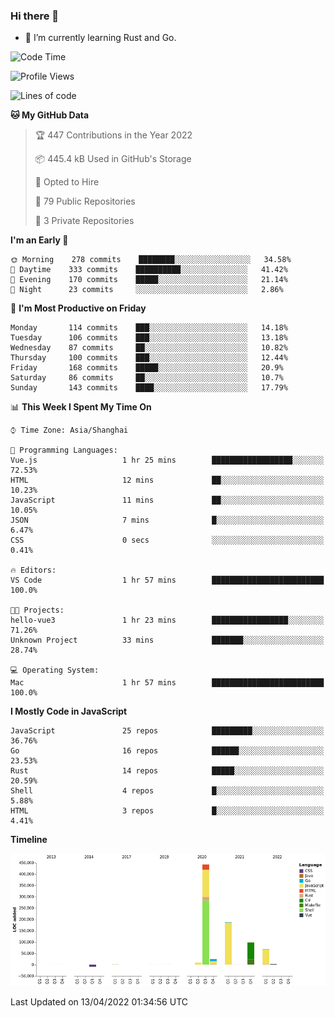 ### Hi there 👋

- 🌱 I’m currently learning Rust and Go.

<!--START_SECTION:waka-->
![Code Time](http://img.shields.io/badge/Code%20Time-318%20hrs%209%20mins-blue)

![Profile Views](http://img.shields.io/badge/Profile%20Views-1-blue)

![Lines of code](https://img.shields.io/badge/From%20Hello%20World%20I%27ve%20Written-829%20Thousand%20lines%20of%20code-blue)

**🐱 My GitHub Data** 

> 🏆 447 Contributions in the Year 2022
 > 
> 📦 445.4 kB Used in GitHub's Storage 
 > 
> 💼 Opted to Hire
 > 
> 📜 79 Public Repositories 
 > 
> 🔑 3 Private Repositories  
 > 
**I'm an Early 🐤** 

```text
🌞 Morning    278 commits    ████████░░░░░░░░░░░░░░░░░   34.58% 
🌆 Daytime    333 commits    ██████████░░░░░░░░░░░░░░░   41.42% 
🌃 Evening    170 commits    █████░░░░░░░░░░░░░░░░░░░░   21.14% 
🌙 Night      23 commits     ░░░░░░░░░░░░░░░░░░░░░░░░░   2.86%

```
📅 **I'm Most Productive on Friday** 

```text
Monday       114 commits    ███░░░░░░░░░░░░░░░░░░░░░░   14.18% 
Tuesday      106 commits    ███░░░░░░░░░░░░░░░░░░░░░░   13.18% 
Wednesday    87 commits     ██░░░░░░░░░░░░░░░░░░░░░░░   10.82% 
Thursday     100 commits    ███░░░░░░░░░░░░░░░░░░░░░░   12.44% 
Friday       168 commits    █████░░░░░░░░░░░░░░░░░░░░   20.9% 
Saturday     86 commits     ██░░░░░░░░░░░░░░░░░░░░░░░   10.7% 
Sunday       143 commits    ████░░░░░░░░░░░░░░░░░░░░░   17.79%

```


📊 **This Week I Spent My Time On** 

```text
⌚︎ Time Zone: Asia/Shanghai

💬 Programming Languages: 
Vue.js                   1 hr 25 mins        ██████████████████░░░░░░░   72.53% 
HTML                     12 mins             ██░░░░░░░░░░░░░░░░░░░░░░░   10.23% 
JavaScript               11 mins             ██░░░░░░░░░░░░░░░░░░░░░░░   10.05% 
JSON                     7 mins              █░░░░░░░░░░░░░░░░░░░░░░░░   6.47% 
CSS                      0 secs              ░░░░░░░░░░░░░░░░░░░░░░░░░   0.41%

🔥 Editors: 
VS Code                  1 hr 57 mins        █████████████████████████   100.0%

🐱‍💻 Projects: 
hello-vue3               1 hr 23 mins        █████████████████░░░░░░░░   71.26% 
Unknown Project          33 mins             ███████░░░░░░░░░░░░░░░░░░   28.74%

💻 Operating System: 
Mac                      1 hr 57 mins        █████████████████████████   100.0%

```

**I Mostly Code in JavaScript** 

```text
JavaScript               25 repos            █████████░░░░░░░░░░░░░░░░   36.76% 
Go                       16 repos            ██████░░░░░░░░░░░░░░░░░░░   23.53% 
Rust                     14 repos            █████░░░░░░░░░░░░░░░░░░░░   20.59% 
Shell                    4 repos             █░░░░░░░░░░░░░░░░░░░░░░░░   5.88% 
HTML                     3 repos             █░░░░░░░░░░░░░░░░░░░░░░░░   4.41%

```


**Timeline**

![Chart not found](https://raw.githubusercontent.com/elton/elton/main/charts/bar_graph.png) 


 Last Updated on 13/04/2022 01:34:56 UTC
<!--END_SECTION:waka-->

<!--
**elton/elton** is a ✨ _special_ ✨ repository because its `README.md` (this file) appears on your GitHub profile.

Here are some ideas to get you started:

- 🔭 I’m currently working on ...
- 🌱 I’m currently learning ...
- 👯 I’m looking to collaborate on ...
- 🤔 I’m looking for help with ...
- 💬 Ask me about ...
- 📫 How to reach me: ...
- 😄 Pronouns: ...
- ⚡ Fun fact: ...
-->
